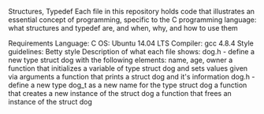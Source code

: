 Structures, Typedef
Each file in this repository holds code that illustrates an essential concept of programming, specific to the C programming language: what structures and typedef are, and when, why, and how to use them

Requirements
Language: C
OS: Ubuntu 14.04 LTS
Compiler: gcc 4.8.4
Style guidelines: Betty style
Description of what each file shows:
dog.h - define a new type struct dog with the following elements: name, age, owner
a function that initializes a variable of type struct dog and sets values given via arguments
a function that prints a struct dog and it's information
dog.h - define a new type dog_t as a new name for the type struct dog
a function that creates a new instance of the struct dog
a function that frees an instance of the struct dog
